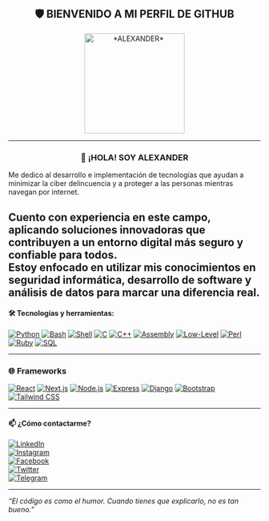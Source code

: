 
<h2 align="center"><strong>🛡️ BIENVENIDO A MI PERFIL DE GITHUB</strong></h2>

<p align="center">
  <img src="https://avatars.githubusercontent.com/u/215355512?s=400&u=ba74518188666e831e48d452af435cd43ba8d64e&v=4" alt="*ALEXANDER*" width="200"/>
</p>

---
<h3 align="center"><strong>👋 ¡HOLA! SOY ALEXANDER</strong></h3>

Me dedico al desarrollo e implementación de tecnologías que ayudan a minimizar la ciber delincuencia y a proteger a las personas mientras navegan por internet.  

Cuento con experiencia en este campo, aplicando soluciones innovadoras que contribuyen a un entorno digital más seguro y confiable para todos.  
Estoy enfocado en utilizar mis conocimientos en seguridad informática, desarrollo de software y análisis de datos para marcar una diferencia real.
---

#### 🛠 Tecnologías y herramientas:
[![Python](https://img.shields.io/badge/Python-3776AB?style=for-the-badge&logo=python&logoColor=white)](#)
[![Bash](https://img.shields.io/badge/Bash-4EAA25?style=for-the-badge&logo=gnubash&logoColor=white)](#)
[![Shell](https://img.shields.io/badge/Shell-121011?style=for-the-badge&logo=gnu-bash&logoColor=white)](#)
[![C](https://img.shields.io/badge/C-00599C?style=for-the-badge&logo=c&logoColor=white)](#)
[![C++](https://img.shields.io/badge/C++-00599C?style=for-the-badge&logo=cplusplus&logoColor=white)](#)
[![Assembly](https://img.shields.io/badge/Assembly-6E4C13?style=for-the-badge&logoColor=white)](#)
[![Low-Level](https://img.shields.io/badge/Low--Level-444444?style=for-the-badge&logo=gear&logoColor=white)](#)
[![Perl](https://img.shields.io/badge/Perl-39457E?style=for-the-badge&logo=perl&logoColor=white)](#)
[![Ruby](https://img.shields.io/badge/Ruby-CC342D?style=for-the-badge&logo=ruby&logoColor=white)](#)
[![SQL](https://img.shields.io/badge/SQL-003B57?style=for-the-badge&logo=postgresql&logoColor=white)](#)

---
### 🌐 Frameworks

[![React](https://img.shields.io/badge/-React-61DAFB?style=for-the-badge&logo=react&logoColor=000)](#)
[![Next.js](https://img.shields.io/badge/-Next.js-000000?style=for-the-badge&logo=next.js&logoColor=fff)](#)
[![Node.js](https://img.shields.io/badge/-Node.js-339933?style=for-the-badge&logo=node.js&logoColor=fff)](#)
[![Express](https://img.shields.io/badge/-Express-000000?style=for-the-badge&logo=express&logoColor=fff)](#)
[![Django](https://img.shields.io/badge/-Django-092E20?style=for-the-badge&logo=django&logoColor=fff)](#)
[![Bootstrap](https://img.shields.io/badge/-Bootstrap-7952B3?style=for-the-badge&logo=bootstrap&logoColor=fff)](#)
[![Tailwind CSS](https://img.shields.io/badge/-Tailwind%20CSS-38B2AC?style=for-the-badge&logo=tailwind-css&logoColor=fff)](#)

---

#### 📫 ¿Cómo contactarme?

[![LinkedIn](https://img.shields.io/badge/LinkedIn-0077B5?style=for-the-badge&logo=linkedin&logoColor=white)](https://www.linkedin.com/in/tu-usuario)  
[![Instagram](https://img.shields.io/badge/Instagram-E4405F?style=for-the-badge&logo=instagram&logoColor=white)](https://www.instagram.com/tu-usuario)  
[![Facebook](https://img.shields.io/badge/Facebook-1877F2?style=for-the-badge&logo=facebook&logoColor=white)](https://www.facebook.com/tu-usuario)  
[![Twitter](https://img.shields.io/badge/Twitter-1DA1F2?style=for-the-badge&logo=x&logoColor=white)](https://twitter.com/tu-usuario)  
[![Telegram](https://img.shields.io/badge/Telegram-26A5E4?style=for-the-badge&logo=telegram&logoColor=white)](https://t.me/tu-usuario)

---
_“El código es como el humor. Cuando tienes que explicarlo, no es tan bueno.”_


